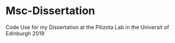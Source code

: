 # Msc-Dissertation

Code Use for my Dissertation at the Pilizota Lab in the Universit of Edinburgh 2019
